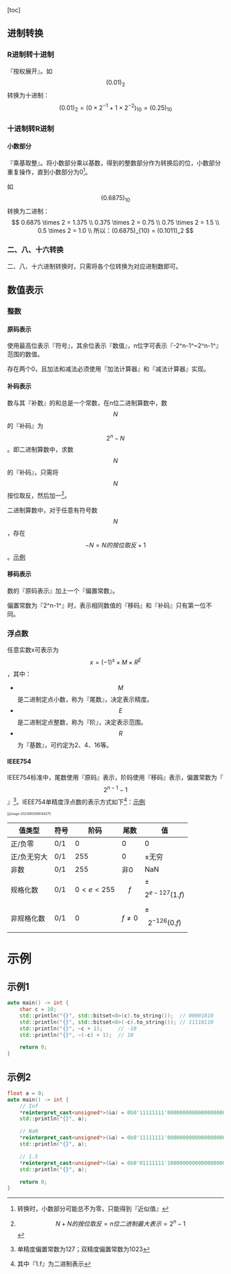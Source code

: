 [toc]

## 进制转换

### R进制转十进制

『按权展开』。如$$(0.01)_2$$转换为十进制：
$$
(0.01)_2 = (0 \times 2^{-1} +1 \times 2^{-2})_{10} = (0.25)_{10}
$$

### 十进制转R进制

#### 小数部分

『乘基取整』。将小数部分乘以基数，得到的整数部分作为转换后的位，小数部分重复操作，直到小数部分为0[^2]。

如$$(0.6875)_{10}$$转换为二进制：
$$
0.6875 \times 2 = 1.375 \\
0.375 \times 2 = 0.75 \\
0.75 \times 2 = 1.5 \\
0.5 \times 2 = 1.0 \\
所以：(0.6875)_{10} = (0.1011)_2
$$

### 二、八、十六转换

二、八、十六进制转换时，只需将各个位转换为对应进制数即可。

## 数值表示

### 整数

#### 原码表示

使用最高位表示『符号』，其余位表示『数值』，n位字可表示『-2^n-1^~2^n-1^』范围的数值。

存在两个0，且加法和减法必须使用『加法计算器』和『减法计算器』实现。

#### 补码表示

数与其『补数』的和总是一个常数，在n位二进制算数中，数$$N$$的『补码』为$$2^n - N$$。即二进制算数中，求数$$N$$的『补码』，只需将$$N$$按位取反，然后加一[^1]。

二进制算数中，对于任意有符号数$$N$$，存在$$-N = N的按位取反 + 1$$。[示例](#示例1)

#### 移码表示

数的『原码表示』加上一个『偏置常数』。

偏置常数为『2^n-1^』时，表示相同数值的『移码』和『补码』只有第一位不同。

### 浮点数

任意实数x可表示为$$x = (-1)^s \times M \times R^E$$，其中：

* $$M$$是二进制定点小数，称为『尾数』，决定表示精度。
* $$E$$是二进制定点整数，称为『阶』，决定表示范围。
* $$R$$为『基数』，可约定为2、4、16等。

#### IEEE754

IEEE754标准中，尾数使用『原码』表示，阶码使用『移码』表示，偏置常数为『$$2^{n-1} - 1$$』[^3]。IEEE754单精度浮点数的表示方式如下[^4]：[示例](#示例2)

<img src="./../../../../AppData/Roaming/Typora/typora-user-images/image-20230912095144275.png" alt="image-20230912095144275" style="zoom:50%;" />

| 值类型      | 符号 | 阶码        | 尾数        | 值                  |
| ----------- | ---- | ----------- | ----------- | ------------------- |
| 正/负零     | 0/1  | 0           | 0           | 0                   |
| 正/负无穷大 | 0/1  | 255         | 0           | ±无穷               |
| 非数        | 0/1  | 255         | 非0         | NaN                 |
| 规格化数    | 0/1  | $$0<e<255$$ | $$f$$       | ±$$2^{e-127}(1.f)$$ |
| 非规格化数  | 0/1  | 0           | $$f \ne 0$$ | ±$$2^{-126}(0.f)$$  |





# 示例

## 示例1

```cpp
auto main() -> int {
	char c = 10;
	std::println("{}", std::bitset<8>(c).to_string());  // 00001010
	std::println("{}", std::bitset<8>(-c).to_string()); // 11110110
	std::println("{}", ~c + 1);		// -10
	std::println("{}", ~(-c) + 1);	// 10

	return 0;
}
```

## 示例2

```cpp
float a = 0;
auto main() -> int {
	// Inf
	*reinterpret_cast<unsigned*>(&a) = 0b0'11111111'00000000000000000000000;
	std::println("{}", a);

	// NaN
	*reinterpret_cast<unsigned*>(&a) = 0b0'11111111'00000000000000000000001; 
	std::println("{}", a);

	// 1.5
	*reinterpret_cast<unsigned*>(&a) = 0b0'01111111'10000000000000000000000;
	std::println("{}", a);

	return 0;
}
```







[^1]:$$N + N的按位取反 = n位二进制最大表示 = 2^{n} - 1$$
[^2]:转换时，小数部分可能总不为零，只能得到『近似值』
[^3]:单精度偏置常数为127；双精度偏置常数为1023
[^4]:其中『1.f』为二进制表示